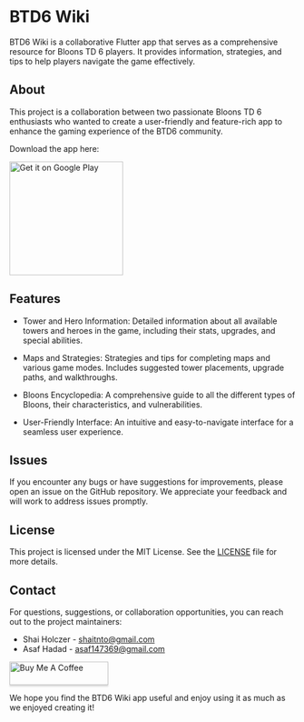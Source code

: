 # BTD6 Wiki

BTD6 Wiki is a collaborative Flutter app that serves as a comprehensive resource for Bloons TD 6 players. It provides information, strategies, and tips to help players navigate the game effectively.

## About

This project is a collaboration between two passionate Bloons TD 6 enthusiasts who wanted to create a user-friendly and feature-rich app to enhance the gaming experience of the BTD6 community.

Download the app here:

<a href='https://play.google.com/store/apps/details?id=asafhadad.btd6wiki&hl=en&gl=US&pcampaignid=pcampaignidMKT-Other-global-all-co-prtnr-py-PartBadge-Mar2515-1'><img alt='Get it on Google Play' src='https://play.google.com/intl/en_us/badges/static/images/badges/en_badge_web_generic.png' width="200"/></a>

## Features

- Tower and Hero Information: Detailed information about all available towers and heroes in the game, including their stats, upgrades, and special abilities.

- Maps and Strategies: Strategies and tips for completing maps and various game modes. Includes suggested tower placements, upgrade paths, and walkthroughs.

- Bloons Encyclopedia: A comprehensive guide to all the different types of Bloons, their characteristics, and vulnerabilities.

- User-Friendly Interface: An intuitive and easy-to-navigate interface for a seamless user experience.

## Issues

If you encounter any bugs or have suggestions for improvements, please open an issue on the GitHub repository. We appreciate your feedback and will work to address issues promptly.

## License

This project is licensed under the MIT License. See the [LICENSE](LICENSE) file for more details.

## Contact

For questions, suggestions, or collaboration opportunities, you can reach out to the project maintainers:

- Shai Holczer - shaitnto@gmail.com
- Asaf Hadad - asaf147369@gmail.com

<a href="https://www.buymeacoffee.com/playfulpathsolutions" target="_blank"><img src="https://www.buymeacoffee.com/assets/img/custom_images/orange_img.png" alt="Buy Me A Coffee" style="height: 41px !important;width: 174px !important;box-shadow: 0px 3px 2px 0px rgba(190, 190, 190, 0.5) !important;-webkit-box-shadow: 0px 3px 2px 0px rgba(190, 190, 190, 0.5) !important;" ></a>

We hope you find the BTD6 Wiki app useful and enjoy using it as much as we enjoyed creating it!

